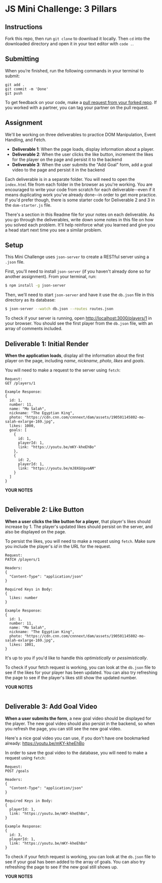 # JS Mini Challenge: 3 Pillars

## Instructions

Fork this repo, then run `git clone` to download it locally. Then `cd` into the downloaded directory and open it in your text editor with `code .`.

## Submitting

When you’re finished, run the following commands in your terminal to submit:

```
git add .
git commit -m 'Done'
git push
```

To get feedback on your code, make a [pull request from your forked repo](https://docs.github.com/en/github/collaborating-with-issues-and-pull-requests/creating-a-pull-request-from-a-fork). If you worked with a partner, you can tag your partner on the pull request.

## Assignment

We'll be working on three deliverables to practice DOM Manipulation, Event Handling, and Fetch.

- **Deliverable 1**: When the page loads, display information about a player.
- **Deliverable 2**: When the user clicks the like button, increment the likes for the player on the page and persist it to the backend
- **Deliverable 3**: When the user submits the "Add Goal" form, add a goal video to the page and persist it in the backend

Each deliverable is in a separate folder. You will need to open the `index.html` file from each folder in the browser as you're working. You are encouraged to write your code from scratch for each deliverable--even if it means duplicating work you've already done--in order to get more practice. If you'd prefer though, there is some starter code for Deliverable 2 and 3 in the `dom-starter.js` file. 

There's a section in this Readme file for your notes on each deliverable. As you go through the deliverables, write down some notes in this file on how you solved each problem. It'll help reinforce what you learned and give you a head start next time you see a similar problem.

## Setup

This Mini Challenge uses `json-server` to create a RESTful server using a `.json` file. 

First, you'll need to install `json-server` (if you haven't already done so for another assignment). From your terminal, run:

```sh
$ npm install -g json-server
```

Then, we'll need to start `json-server` and have it use the `db.json` file in this directory as its database:

```sh
$ json-server --watch db.json --routes routes.json
```

To check if your server is running, open [http://localhost:3000/players/1](http://localhost:3000/players/1) in your browser. You should see the first player from the `db.json` file, with an array of comments included.

## Deliverable 1: Initial Render

**When the application loads**, display all the information about the first player on the page, including *name*, *nickname*, *photo*, *likes* and *goals*.

You will need to make a request to the server using `fetch`: 

```
Request:
GET /players/1

Example Response:
{
  id: 1,
  number: 11,
  name: "Mo Salah",
  nickname: "The Egyptian King",
  photo: "https://cdn.cnn.com/cnnnext/dam/assets/190501145802-mo-salah-exlarge-169.jpg",
  likes: 1000,
  goals: [
    {
      id: 1,
      playerId: 1,
      link: "https://youtu.be/mKY-kheEhBo"
    },
    {
      id: 2,
      playerId: 1,
      link: "https://youtu.be/mJ8XGUgvoAM"
    }
  ]
}
```

**YOUR NOTES**
```

```

## Deliverable 2: Like Button

**When a user clicks the like button for a player**, that player's likes should increase by 1. The player's updated likes should persist on the server, and also be displayed on the page.

To persist the likes, you will need to make a request using `fetch`. Make sure you include the player's *id* in the URL for the request.

```
Request:
PATCH /players/1

Headers: 
{ 
  "Content-Type": "application/json"
}

Required Keys in Body:
{ 
  likes: number
}

Example Response:
{
  id: 1,
  number: 11,
  name: "Mo Salah",
  nickname: "The Egyptian King",
  photo: "https://cdn.cnn.com/cnnnext/dam/assets/190501145802-mo-salah-exlarge-169.jpg",
  likes: 1001,
}
```

It's up to you if you'd like to handle this *optimistically* or *pessimistically*.

To check if your fetch request is working, you can look at the `db.json` file to see if the likes for your player has been updated. You can also try refreshing the page to see if the player's likes still show the updated number.

**YOUR NOTES**
```

```

## Deliverable 3: Add Goal Video

**When a user submits the form**, a new goal video should be displayed for the player. The new goal video should also persist in the backend, so when you refresh the page, you can still see the new goal video.

Here's a nice goal video you can use, if you don't have one bookmarked already: https://youtu.be/mKY-kheEhBo

In order to save the goal video to the database, you will need to make a request using `fetch`:

```
Request:
POST /goals

Headers: 
{ 
  "Content-Type": "application/json"
}

Required Keys in Body:
{ 
  playerId: 1,
  link: "https://youtu.be/mKY-kheEhBo",
}

Example Response:
{
  id: 3,
  playerId: 1,
  link: "https://youtu.be/mKY-kheEhBo"
}
```

To check if your fetch request is working, you can look at the `db.json` file to see if your goal has been added to the array of goals. You can also try refreshing the page to see if the new goal still shows up.

**YOUR NOTES**
```

```